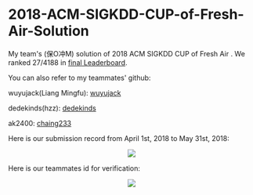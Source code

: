 # 2018-ACM-SIGKDD-CUP-of-Fresh-Air-Solution
My team's (保O冲M) solution of 2018 ACM SIGKDD CUP of Fresh Air . We ranked 27/4188 in [final Leaderboard](https://www.biendata.xyz/competition/kdd_2018/ranking_list/).

You can also refer to my teammates' github: 

  wuyujack(Liang Mingfu): [wuyujack](https://github.com/wuyujack)

  dedekinds(hzz): [dedekinds](https://github.com/dedekinds)

  ak2400: [chaing233](https://github.com/chiang233)

Here is our submission record from April 1st, 2018 to May 31st, 2018:
<p align='center'>
  <img src='My Submission_EN.jpg'/>
</p>

Here is our teammates id for verification:
<p align='center'>
  <img src='teammate_id.png'/>
</p>
